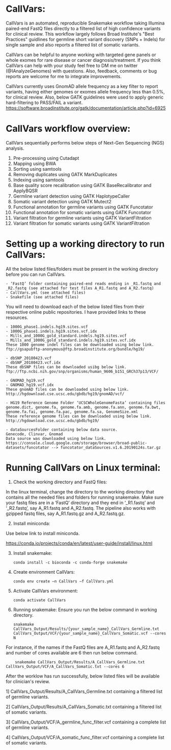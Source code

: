 # CallVars: 

CallVars is an automated, reproducible Snakemake workflow taking Illumina paired-end FastQ files directly to a filtered list of high confidence variants for clinical review. This workflow largely follows Broad Institute's "Best Practices" guidlines for germline short variant discovery (SNPs + Indels) for single sample and also reports a filtered list of somatic variants. 

CallVars can be helpful to anyone working with targeted gene panels or whole exomes for rare disease or cancer diagnosis/treatment. If you think CallVars can help with your study feel free to DM me on twitter (@IAnalyzeGenomes) with questions. Also, feedback, comments or bug reports are welcome for me to integrate improvements.

CallVars currently uses GnomAD allele frequency as a key filter to report variants, having either genomes or exomes allele frequency less than 0.5%, for clinical review. Also, below GATK guidelines were used to apply generic hard-filtering to PASS/FAIL a variant.  
https://software.broadinstitute.org/gatk/documentation/article.php?id=6925

# CallVars workflow overview:
CallVars sequentially performs below steps of Next-Gen Sequencing (NGS) analysis.
1) Pre-processing using Cutadapt
2) Mapping using BWA
3) Sorting using samtools
4) Removing duplicates using GATK MarkDuplicates
5) Indexing using samtools
6) Base quality score recalibration using GATK BaseRecalibrator and ApplyBQSR
7) Germline variant detection using GATK HaplotypeCaller
8) Somatic variant detection using GATK Mutect2
9) Functional annotation for germline variants using GATK Funcotator
10) Functional annotation for somatic variants using GATK Funcotator
11) Variant filtration for germline variants using GATK VariantFiltration
12) Variant filtration for somatic variants using GATK VariantFiltration

# Setting up a working directory to run CallVars:
All the below listed files/folders must be present in the working directory before you can run CallVars. 

	- ‘FastQ’ folder containing paired-end reads ending in _R1.fastq and _R2.fastq (see attached for test files A_R1.fastq and A_R2.fastq)
	- CallVars.yml (see attached files)
	- Snakefile (see attached files)

You will need to download each of the below listed files from their respective online public repositories. I have provided links to these resources.

	- 1000G_phase1.indels.hg19.sites.vcf
	- 1000G_phase1.indels.hg19.sites.vcf.idx
	- Mills_and_1000G_gold_standard.indels.hg19.sites.vcf
	- Mills_and_1000G_gold_standard.indels.hg19.sites.vcf.idx
	These 1000 genome indel files can be downloaded using below link.
	ftp://gsapubftp-anonymous@ftp.broadinstitute.org/bundle/hg19/
	
	- dbSNP_20180423.vcf
	- dbSNP_20180423.vcf.idx
	These dbSNP files can be downloaded usibg below link.
	ftp://ftp.ncbi.nih.gov/snp/organisms/human_9606_b151_GRCh37p13/VCF/
	
	- GNOMAD_hg19.vcf
	- GNOMAD_hg19.vcf.idx
	These gnomAD files can be downloaded using below link.
	http://hgdownload.cse.ucsc.edu/gbdb/hg19/gnomAD/vcf/
	
	- HG19 Reference Genome Folder ‘UCSCWholeGenomeFasta’ containing files
  	genome.dict, genome.fa, genome.fa.amb, genome.fa.ann, genome.fa.bwt, genome.fa.fai, genome.fa.pac, genome.fa.sa, GenomeSize.xml
	These reference genome files can be downloaded using below link.
	http://hgdownload.cse.ucsc.edu/gbdb/hg19/
	
	- dataSourcesFolder containing below data source. 
	Genecode, Clinvar, Gnomad
	Data source was downloaded using below link.
	https://console.cloud.google.com/storage/browser/broad-public-datasets/funcotator --> funcotator_dataSources.v1.6.20190124s.tar.gz

# Running CallVars on Linux terminal: 
1)	Check the working directory and FastQ files: 

In the linux terminal, change the directory to the working directory that contains all the needed files and folders for running snakemake.
Make sure your fastq files are in a ‘FastQ’ directory and they end in ‘_R1.fastq’ and ‘_R2.fastq’, say A_R1.fastq and A_R2.fastq. The pipeline also works with gzipped fastq files, say A_R1.fastq.gz and A_R2.fastq.gz.

2)	Install miniconda: 

Use below link to install miniconda.

https://conda.io/projects/conda/en/latest/user-guide/install/linux.html

3)	Install snakemake:
	
		conda install -c bioconda -c conda-forge snakemake

4)	Create environment CallVars:
	
		conda env create –n CallVars –f CallVars.yml

5)	Activate CallVars environment:

		conda activate CallVars

6)	Running snakemake: 
		Ensure you run the below command in working directory.

		snakemake CallVars_Output/Results/{your_sample_name}_CallVars_Germline.txt CallVars_Output/VCF/{your_sample_name}_CallVars_Somatic.vcf --cores N

For instance, if the names if the FastQ files are A_R1.fastq and A_R2.fastq and number of cores available are 6 then run below command.

		snakemake CallVars_Output/Results/A_CallVars_Germline.txt CallVars_Output/VCF/A_CallVars_Somatic.txt --cores 6

After the worklow has run successfully, below listed files will be available for clinician's review.

1] CallVars_Output/Results/A_CallVars_Germline.txt containing a filtered list of germline variants.

2] CallVars_Output/Results/A_CallVars_Somatic.txt containing a filtered list of somatic variants.

3] CallVars_Output/VCF/A_germline_func_filter.vcf containing a complete list of germline variants.

4] CallVars_Output/VCF/A_somatic_func_filter.vcf containing a complete list of somatic variants.

